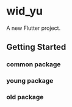 # wid_yu

A new Flutter project.

## Getting Started

### common package

### young package

### old package